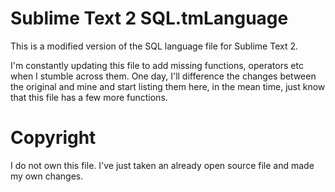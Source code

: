 # Sublime Text 2 SQL.tmLanguage
This is a modified version of the SQL language file for Sublime Text 2.

I'm constantly updating this file to add missing functions, operators etc when I stumble across them. One day, I'll difference the changes between the original and mine and start listing them here, in the mean time, just know that this file has a few more functions.

# Copyright
I do not own this file. I've just taken an already open source file and made my own changes.